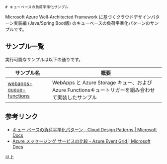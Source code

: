     # キューベースの負荷平準化サンプル

Microsoft Azure Well-Architected Framework に基づくクラウドデザインパターン実装編 (Java/Spring Boot版) のキューベースの負荷平準化パターンのサンプルです。

## サンプル一覧

実行可能なサンプルは以下の通りです。

| サンプル名                                                     | 概要                                                                                                |
| -------------------------------------------------------------- | --------------------------------------------------------------------------------------------------- |
| [webapps-queue-functions](./webapps-queue-functions/README_ja.md) | WebApps と Azure Storage キュー、および Azure Functionsキュートリガーを組み合わせて実装したサンプル |

## 参考リンク

- [キュー ベースの負荷平準化パターン - Cloud Design Patterns | Microsoft Docs](https://docs.microsoft.com/ja-jp/azure/architecture/patterns/queue-based-load-leveling)
- [Azure メッセージング サービスの比較 - Azure Event Grid | Microsoft Docs](https://docs.microsoft.com/ja-jp/azure/event-grid/compare-messaging-services)

以上